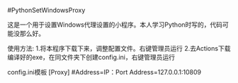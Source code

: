 #PythonSetWindowsProxy

这是一个用于设置Windows代理设置的小程序。本人学习Python时写的，代码可能没那么好。

使用方法:
1.将本程序下载下来，调整配置文件。右键管理员运行
2.去Actions下载编译好的exe，在同文件夹下创建config.ini，右键管理员运行

config.ini模板
  [Proxy]
  #Address=IP：Port
  Address=127.0.0.1:10809
